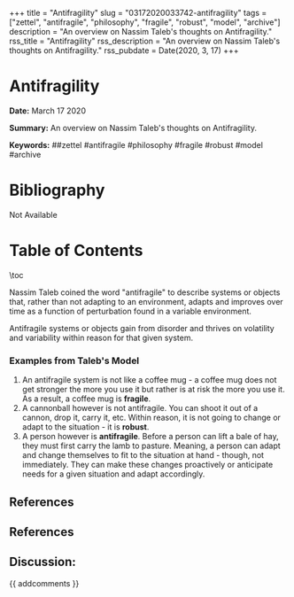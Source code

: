 +++
title = "Antifragility"
slug = "03172020033742-antifragility"
tags = ["zettel", "antifragile", "philosophy", "fragile", "robust", "model", "archive"]
description = "An overview on Nassim Taleb's thoughts on Antifragility."
rss_title = "Antifragility"
rss_description = "An overview on Nassim Taleb's thoughts on Antifragility."
rss_pubdate = Date(2020, 3, 17)
+++



Antifragility
=========

**Date:** March 17 2020

**Summary:** An overview on Nassim Taleb's thoughts on Antifragility.

**Keywords:** ##zettel #antifragile #philosophy #fragile #robust #model #archive

Bibliography
==========

Not Available

Table of Contents
=========

\toc

Nassim Taleb coined the word "antifragile" to describe systems or objects that, rather than not adapting to an environment, adapts and improves over time as a function of perturbation found in a variable environment. 

Antifragile systems or objects gain from disorder and thrives on volatility and variability within reason for that given system.

### Examples from Taleb's Model

1. An antifragile system is not like a coffee mug - a coffee mug does not get stronger the more you use it but rather is at risk the more you use it. As a result, a coffee mug is **fragile**.
2. A cannonball however is not antifragile. You can shoot it out of a cannon, drop it, carry it, etc. Within reason, it is not going to change or adapt to the situation - it is **robust**.
3. A person however is **antifragile**. Before a person can lift a bale of hay, they must first carry the lamb to pasture. Meaning, a person can adapt and change themselves to fit to the situation at hand - though, not immediately. They can make these changes proactively or anticipate needs for a given situation and adapt accordingly.

## References

## References
## Discussion: 

{{ addcomments }}
